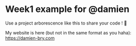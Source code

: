 # Week1 example for @damien

Use a project arborescence like this to share your code ! :raised_hands:

My website is here (but not in the same format as you haha): https://damien-bry.com
